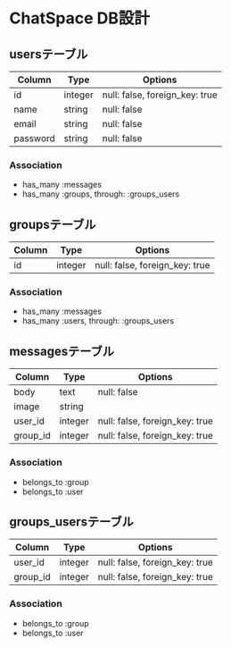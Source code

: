 # ChatSpace DB設計

## usersテーブル
|Column|Type|Options|
|------|----|-------|
|id|integer|null: false, foreign_key: true|
|name|string|null: false|
|email|string|null: false|
|password|string|null: false|
### Association
- has_many :messages
- has_many :groups, through: :groups_users

## groupsテーブル
|Column|Type|Options|
|------|----|-------|
|id|integer|null: false, foreign_key: true|
### Association
- has_many :messages
- has_many :users, through: :groups_users

## messagesテーブル
|Column|Type|Options|
|------|----|-------|
|body|text|null: false|
|image|string|
|user_id|integer|null: false, foreign_key: true|
|group_id|integer|null: false, foreign_key: true|
### Association
- belongs_to :group
- belongs_to :user

## groups_usersテーブル
|Column|Type|Options|
|------|----|-------|
|user_id|integer|null: false, foreign_key: true|
|group_id|integer|null: false, foreign_key: true|
### Association
- belongs_to :group
- belongs_to :user


